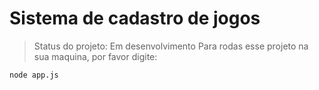 <h1>Sistema de cadastro de jogos</h1>

>Status do projeto: Em desenvolvimento
Para rodas esse projeto na sua maquina, por favor digite:

```
node app.js
```
